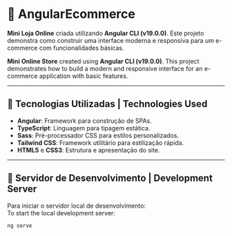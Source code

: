 # 🛒 AngularEcommerce

**Mini Loja Online** criada utilizando **Angular CLI (v19.0.0)**. Este projeto demonstra como construir uma interface moderna e responsiva para um e-commerce com funcionalidades básicas.

**Mini Online Store** created using **Angular CLI (v19.0.0)**. This project demonstrates how to build a modern and responsive interface for an e-commerce application with basic features.

---

## 📌 Tecnologias Utilizadas | Technologies Used

- **Angular**: Framework para construção de SPAs.
- **TypeScript**: Linguagem para tipagem estática.
- **Sass**: Pré-processador CSS para estilos personalizados.
- **Tailwind CSS**: Framework utilitário para estilização rápida.
- **HTML5** e **CSS3**: Estrutura e apresentação do site.

---

## 🚀 Servidor de Desenvolvimento | Development Server

Para iniciar o servidor local de desenvolvimento:  
To start the local development server:

```bash
ng serve
